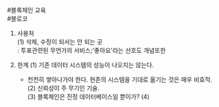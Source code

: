 #블록체인 교육  
#블로코  
1. 사용처  
  (1) 삭제, 수정이 되서는 안 되는 곳  
    : 투표관련된 무언가의 서비스;'좋아요'라는 선호도 개념또한  

2. 한계
  (1) 기존 데이터 시스템의 성능이 나오지는 않는다.  
    - 천천히 쌓아나가야 한다. 현존의 시스템을 기대로 옮기는 것은 매우 비효적.  
  (2) 신뢰성이 주 무기인 기술.  
  (3) 블록체인은 진정 데이터베이스일 뿐이가?
  (4) 

